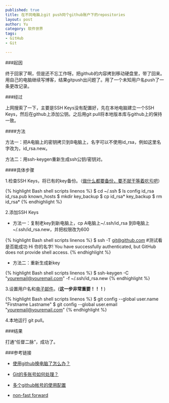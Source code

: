```yaml
--- 
published: true
title: 在不同电脑上git push同个github账户下的repositories
layout: post
author: Yu
category: 软件世界
tags: 
- GitHub
- Git

---
```

###起因

终于回家了啊，但是还不忘工作呀。把github的内容拷到移动硬盘里，带了回来。用自己的电脑继续写博客，结果gitpush出问题了。用了一个未知用户名push了一条更改记录。

###经过

上网搜索了一下，主要是SSH Keys没有配置好，先在本地电脑建立一个SSH Keys，然后在github上添加公钥。之后用git pull将本地版本库与github上的保持一致。

####方法

方法一：把A电脑上的密钥拷贝到B电脑上，名字可以不使用id_rsa，例如这里名字改为，id_rsa.new。

方法二：用ssh-keygen重新生成ssh公钥/密钥对。


####具体步骤

1.检查SSH Keys，将已有的key备份。（[做什么都要备份，要不就干等着吃亏吧](http://yulijia.net/en/git/2012/10/09/github-pages.html "all file on your disk folder will be deleted")）

{% highlight  Bash shell scripts linenos %}
$ cd ~/.ssh
$ ls
    config  id_rsa  id_rsa.pub  known_hosts
$ mkdir key_backup
$ cp id_rsa* key_backup
$ rm id_rsa*
{% endhighlight %}

2.添加SSH Keys

- 方法一：复制老key到新电脑上，cp A电脑上~/.ssh/id_rsa  到B电脑上 ~/.ssh/id_rsa.new，并把权限改为600
 
{% highlight  Bash shell scripts linenos %}
$ ssh -T git@github.com  #测试看是否能成功
       Hi 你的名字! You have successfully authenticated, but GitHub does not provide shell access.
{% endhighlight %}

- 方法二：重新生成新key

{% highlight  Bash shell scripts linenos %}
$ ssh-keygen -C "youremail@youremail.com" -f ~/.ssh/id_rsa.new
{% endhighlight %}

3.设置用户名和[电子邮件](https://help.github.com/articles/setting-your-email-in-git/)。(**这一步非常重要！！！**)      

{% highlight  Bash shell scripts linenos %}
$ git config --global user.name "Firstname Lastname"
$ git config --global user.email "youremail@youremail.com"
{% endhighlight %} 

4.本地运行 git pull。

###结果

打通<q>任督二脉</q>，成功了。

###参考链接

- [使用github换电脑了怎么办？](http://jpuyy.com/2012/07/use-github-and-change-computer.html "使用github换电脑了怎么办？")

- [Git的多账号如何处理？](https://gist.github.com/suziewong/4378434 "Git的多账号如何处理？")

- [多个github帐号的使用配置](http://goo.gl/3eUg8 "多个github帐号 google搜索结果")

- [non-fast forward](http://stackoverflow.com/questions/1713137/github-first-push-problem-how-to-merge-remote-changes "Github first push problem… how to merge remote changes?") 
